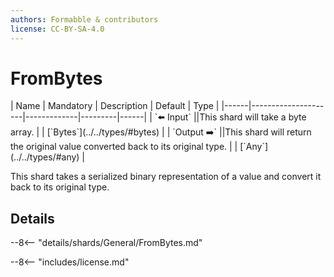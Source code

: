 ```yaml
---
authors: Formabble & contributors
license: CC-BY-SA-4.0
---
```



# FromBytes

<div class="sh-parameters" markdown="1">
| Name | Mandatory | Description | Default | Type |
|------|---------------------|-------------|---------|------|
| `⬅️ Input` ||This shard will take a byte array. | | [`Bytes`](../../types/#bytes) |
| `Output ➡️` ||This shard will return the original value converted back to its original type. | | [`Any`](../../types/#any) |

</div>

This shard takes a serialized binary representation of a value and convert it back to its original type.

## Details

--8<-- "details/shards/General/FromBytes.md"


--8<-- "includes/license.md"


